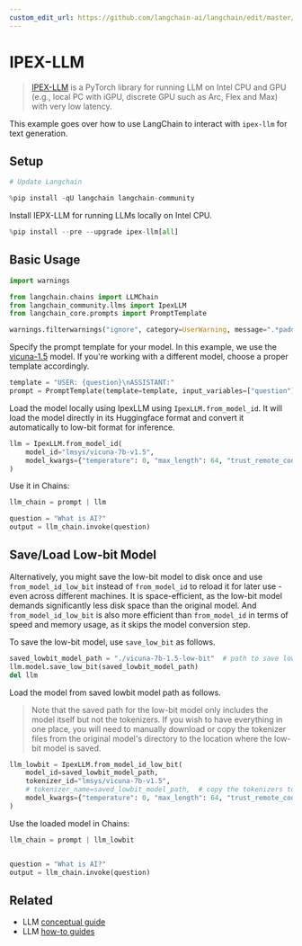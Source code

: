 ```yaml
---
custom_edit_url: https://github.com/langchain-ai/langchain/edit/master/docs/docs/integrations/llms/ipex_llm.ipynb
---
```

# IPEX-LLM

> [IPEX-LLM](https://github.com/intel-analytics/ipex-llm/) is a PyTorch library for running LLM on Intel CPU and GPU (e.g., local PC with iGPU, discrete GPU such as Arc, Flex and Max) with very low latency. 

This example goes over how to use LangChain to interact with `ipex-llm` for text generation. 


## Setup


```python
# Update Langchain

%pip install -qU langchain langchain-community
```

Install IEPX-LLM for running LLMs locally on Intel CPU.


```python
%pip install --pre --upgrade ipex-llm[all]
```

## Basic Usage


```python
import warnings

from langchain.chains import LLMChain
from langchain_community.llms import IpexLLM
from langchain_core.prompts import PromptTemplate

warnings.filterwarnings("ignore", category=UserWarning, message=".*padding_mask.*")
```

Specify the prompt template for your model. In this example, we use the [vicuna-1.5](https://huggingface.co/lmsys/vicuna-7b-v1.5) model. If you're working with a different model, choose a proper template accordingly.


```python
template = "USER: {question}\nASSISTANT:"
prompt = PromptTemplate(template=template, input_variables=["question"])
```

Load the model locally using IpexLLM using `IpexLLM.from_model_id`. It will load the model directly in its Huggingface format and convert it automatically to low-bit format for inference.


```python
llm = IpexLLM.from_model_id(
    model_id="lmsys/vicuna-7b-v1.5",
    model_kwargs={"temperature": 0, "max_length": 64, "trust_remote_code": True},
)
```

Use it in Chains:


```python
llm_chain = prompt | llm

question = "What is AI?"
output = llm_chain.invoke(question)
```

## Save/Load Low-bit Model
Alternatively, you might save the low-bit model to disk once and use `from_model_id_low_bit` instead of `from_model_id` to reload it for later use - even across different machines. It is space-efficient, as the low-bit model demands significantly less disk space than the original model. And `from_model_id_low_bit` is also more efficient than `from_model_id` in terms of speed and memory usage, as it skips the model conversion step.

To save the low-bit model, use `save_low_bit` as follows.


```python
saved_lowbit_model_path = "./vicuna-7b-1.5-low-bit"  # path to save low-bit model
llm.model.save_low_bit(saved_lowbit_model_path)
del llm
```

Load the model from saved lowbit model path as follows. 
> Note that the saved path for the low-bit model only includes the model itself but not the tokenizers. If you wish to have everything in one place, you will need to manually download or copy the tokenizer files from the original model's directory to the location where the low-bit model is saved.


```python
llm_lowbit = IpexLLM.from_model_id_low_bit(
    model_id=saved_lowbit_model_path,
    tokenizer_id="lmsys/vicuna-7b-v1.5",
    # tokenizer_name=saved_lowbit_model_path,  # copy the tokenizers to saved path if you want to use it this way
    model_kwargs={"temperature": 0, "max_length": 64, "trust_remote_code": True},
)
```

Use the loaded model in Chains:


```python
llm_chain = prompt | llm_lowbit


question = "What is AI?"
output = llm_chain.invoke(question)
```


## Related

- LLM [conceptual guide](/docs/concepts/#llms)
- LLM [how-to guides](/docs/how_to/#llms)
